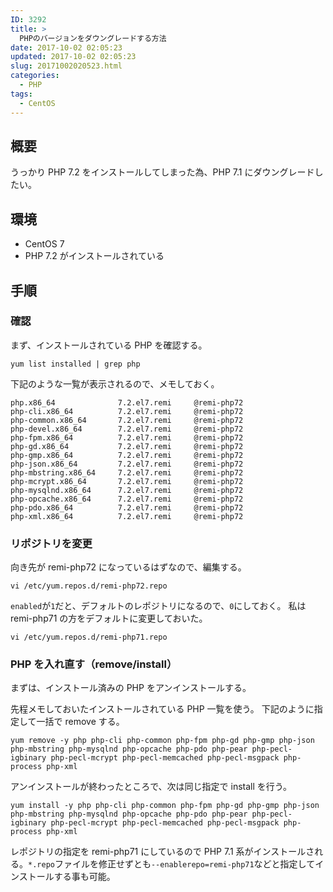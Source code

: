 ```yaml
---
ID: 3292
title: >
  PHPのバージョンをダウングレードする方法
date: 2017-10-02 02:05:23
updated: 2017-10-02 02:05:23
slug: 20171002020523.html
categories:
  - PHP
tags:
  - CentOS
---
```


## 概要

うっかり PHP 7.2 をインストールしてしまった為、PHP 7.1 にダウングレードしたい。

## 環境

- CentOS 7
- PHP 7.2 がインストールされている

## 手順

### 確認

まず、インストールされている PHP を確認する。

```
yum list installed | grep php
```

下記のような一覧が表示されるので、メモしておく。

```
php.x86_64              7.2.el7.remi     @remi-php72
php-cli.x86_64          7.2.el7.remi     @remi-php72
php-common.x86_64       7.2.el7.remi     @remi-php72
php-devel.x86_64        7.2.el7.remi     @remi-php72
php-fpm.x86_64          7.2.el7.remi     @remi-php72
php-gd.x86_64           7.2.el7.remi     @remi-php72
php-gmp.x86_64          7.2.el7.remi     @remi-php72
php-json.x86_64         7.2.el7.remi     @remi-php72
php-mbstring.x86_64     7.2.el7.remi     @remi-php72
php-mcrypt.x86_64       7.2.el7.remi     @remi-php72
php-mysqlnd.x86_64      7.2.el7.remi     @remi-php72
php-opcache.x86_64      7.2.el7.remi     @remi-php72
php-pdo.x86_64          7.2.el7.remi     @remi-php72
php-xml.x86_64          7.2.el7.remi     @remi-php72
```

### リポジトリを変更

向き先が remi-php72 になっているはずなので、編集する。

```
vi /etc/yum.repos.d/remi-php72.repo
```

`enabled`が`1`だと、デフォルトのレポジトリになるので、`0`にしておく。
私は remi-php71 の方をデフォルトに変更しておいた。

```
vi /etc/yum.repos.d/remi-php71.repo
```

### PHP を入れ直す（remove/install）

まずは、インストール済みの PHP をアンインストールする。

先程メモしておいたインストールされている PHP 一覧を使う。
下記のように指定して一括で remove する。

```
yum remove -y php php-cli php-common php-fpm php-gd php-gmp php-json php-mbstring php-mysqlnd php-opcache php-pdo php-pear php-pecl-igbinary php-pecl-mcrypt php-pecl-memcached php-pecl-msgpack php-process php-xml
```

アンインストールが終わったところで、次は同じ指定で install を行う。

```
yum install -y php php-cli php-common php-fpm php-gd php-gmp php-json php-mbstring php-mysqlnd php-opcache php-pdo php-pear php-pecl-igbinary php-pecl-mcrypt php-pecl-memcached php-pecl-msgpack php-process php-xml
```

レポジトリの指定を remi-php71 にしているので PHP 7.1 系がインストールされる。`*.repo`ファイルを修正せずとも`--enablerepo=remi-php71`などと指定してインストールする事も可能。
